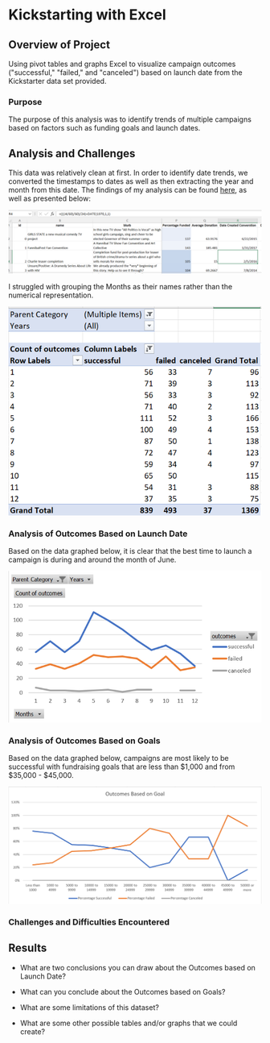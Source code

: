 # Kickstarting with Excel

## Overview of Project
Using pivot tables and graphs Excel to visualize campaign outcomes ("successful," "failed," and "canceled") based on launch date from the Kickstarter data set provided.
### Purpose
The purpose of this analysis was to identify trends of multiple campaigns based on factors such as funding goals and launch dates. 
## Analysis and Challenges
This data was relatively clean at first. In order to identify date trends, we converted the timestamps to dates as well as then extracting the year and month from this date. The findings of my analysis can be found [here](https://github.com/jtspingler/kickstarter-analysis), as well as presented below:

![This is an image](https://github.com/jtspingler/kickstarter-analysis/blob/108a4ed89d8059ea826e4c2181063fdd872d9478/Date%20conversion.PNG)

I struggled with grouping the Months as their names rather than the numerical representation. 

![This is an image](https://github.com/jtspingler/kickstarter-analysis/blob/fca25a1668a607d4303c86bdac57b897b34c38a4/succ%20v%20failed%20pivot.PNG)

### Analysis of Outcomes Based on Launch Date
Based on the data graphed below, it is clear that the best time to launch a campaign is during and around the month of June.  

![This is an image](https://github.com/jtspingler/kickstarter-analysis/blob/54dc854264083a7964ffadce94d6aaa4a699c811/Theater_Outcomes_vs_Launch.PNG)

### Analysis of Outcomes Based on Goals
Based on the data graphed below, campaigns are most likely to be successful with fundraising goals that are less than $1,000 and from $35,000 - $45,000.  

![This is an image](https://github.com/jtspingler/kickstarter-analysis/blob/fcc51790df39cce4094960b9b543f38c07775fd2/Outcomes%20based%20on%20Goals.PNG)

### Challenges and Difficulties Encountered

## Results

- What are two conclusions you can draw about the Outcomes based on Launch Date?

- What can you conclude about the Outcomes based on Goals?

- What are some limitations of this dataset?

- What are some other possible tables and/or graphs that we could create?
